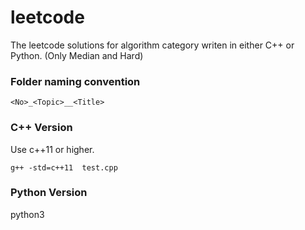 # leetcode
The leetcode solutions for algorithm category writen in either C++ or Python.
(Only Median and Hard)

### Folder naming convention
```
<No>_<Topic>__<Title>
```

### C++ Version
Use c++11 or higher.
```
g++ -std=c++11  test.cpp
```

### Python Version
python3